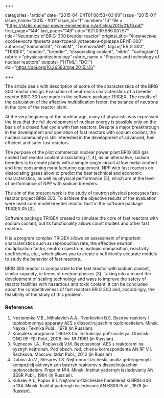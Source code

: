 +++

categories="article"
date="2015-04-04T01:08:53+03:00"
issue="2015-01"
issue_name="2015 - #01"
issue_id="1"
number="16"
file = "https://static.nuclear-power-engineering.ru/articles/2015/01/16.pdf"
first_page="144"
last_page="149"
udc="621.039.586.001.57"
title="Neutronics of BRIG-300 breeder reactor"
original_title="Физические особенности проекта реакторной установки-бридера БРИГ-300"
authors=["SamohinDS", "ZnakIM", "TerehovaAM"]
tags=["BRIG	300", "TRIGEX", "reactor", "breeder", "dissociating coolant", "nitrin", "cartogram"]
rubric = "physicsandtechnology"
rubric_name = "Physics and technology of nuclear reactors"
outputs=["HTML", "DOI"]
doi="https://doi.org/10.26583/npe.2015.1.16"

+++

The article deals with description of some of the characteristics of the BRIG	300 reactor design. Evaluation of neutronics characteristics of a breeder reactor BRIG	300 are made in the software package TRIGEX. The results of the calculation of the effective multiplication factor, the balance of neutrons in the core of the reactor plant.

At the very beginning of the nuclear age, many of physicists was expressed the idea that the full development of nuclear energy is possible only on the basis of a closed fuel cycle with fast reactors. Despite a major breakthrough in the development and operation of fast reactors with sodium coolant, the nuclear community is still interested in the development of advanced, fuel	efficient and safer fast reactors.

The purpose of the pilot commercial nuclear power plant BRIG	300 gas	cooled fast reactor coolant dissociating [1, 4], as an alternative, sodium breeders is to create plants with a simple single	circuit at low metal content and time consuming manufacturing equipment. NPP with fast reactors on dissociating gases allow to predict the best technical and economic characteristics, as well as physical performance [5], which are at the level of performance of NPP with sodium breeders.

The aim of the present work is the study of neutron	physical processes fast reactor project BRIG	300. To achieve the objective results of the evaluation were used core model breeder reactor built in the software package TRIGEX.05 [2].

Software package TRIGEX created to simulate the core of fast reactors with sodium coolant, but its functionality allows count models and other fast reactors.

It is a program complex TRIGEX allows an assessment of important characteristics such as reproduction rate, the effective neutron multiplication factor, neutron spectrum, isotopic composition, reactivity coefficients, etc., which allows you to create a sufficiently accurate models to study the behavior of fast reactors.

BRIG	300 reactor is comparable to the fast reactor with sodium coolant, similar capacity, in terms of neutron physics [3]. Taking into account the development of sealing technology and ways to improve the safety of reactor facilities with hazardous and toxic coolant, it can be concluded about the competitiveness of fast reactors BRIG	300 and, accordingly, the feasibility of the study of this problem.

### References

1. Nesterenko V.B., Mihalevich A.A., Tverkovkin B.E. Bystrye reaktory i teploobmennye apparaty AES s dissociirujuschim teplonositelem. Minsk. Nayka i Texnika Publ., 1978 (in Russian).
2. Kompleks programm TRIGEX.05. Instrukciya pol’zovatelya. Obninsk: GNC RF-FEI Publ., 2008. Inv. № 11961 (in Russian).
3. Kuznecov I.A., Poplavskij V.M. Bezopasnost’ AES s reaktorami na bystryh nejtronah. Pod obsch. red. chlena-korrespondenta AN RF V.I. Rachkova. Moscow. Izdat Publ., 2012 (in Russian)
4. Dubina Ju.V., Slesarev I.S. Nejtronno-fizicheskij analiz geterogennyh kompozicij aktivnyh zon bystryh reaktorov s dissociirujuschim teplonositelem. Preprint №4. Minsk. Institut yadernyh issledovaniy AN BSSR Publ., 1984 (in Russian).
5. Kuhaev A.I., Popov B.I. Nejtronno-fizicheskie harakteristiki BRIG-300 p.134. Minsk. Institut yadernyh issledovanij AN BSSR Publ., 1978 (in Russian).